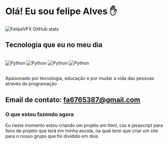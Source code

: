 # Olá! Eu sou felipe Alves ✋

![FelipeVFX GitHub stats](https://github-readme-stats.vercel.app/api?username=FelipeVFX&show_icons=true&theme=radical)

## Tecnologia que eu no meu dia

<div style="display: inline_block"><br/>
  <img align="center" alt="Python" src="https://img.shields.io/badge/Python-3776AB?style=for-the-badge&logo=python&logoColor=white">
  <img align="center" alt="Python" src="https://img.shields.io/badge/HTML5-E34F26?style=for-the-badge&logo=html5&logoColor=white">
  <img align="center" alt="Python" src="https://img.shields.io/badge/CSS3-1572B6?style=for-the-badge&logo=css3&logoColor=white">
  <img align="center" alt="Python" src="https://img.shields.io/badge/JavaScript-323330?style=for-the-badge&logo=javascript&logoColor=F7DF1E">
</div><br/>

Apaixonado por tecnologia, educação e por mudar a vida das pessoas através da programação

## Email de contato: fa6765387@gmail.com

<h3>O que estou fazendo agora</h3>
<p>
  Eu neste momento estou criando um projeto em html, css e javascript para feira de projeto que terá em minha escola, na qual terei  que criar um site para o nosso grupo que foi dividido em dois
</p>
